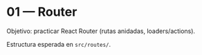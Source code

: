 # 01 — Router

Objetivo: practicar React Router (rutas anidadas, loaders/actions).

Estructura esperada en `src/routes/`.

